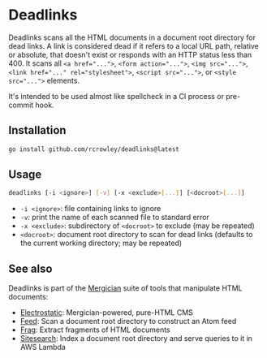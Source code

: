 Deadlinks
=========

Deadlinks scans all the HTML documents in a document root directory for dead links. A link is considered dead if it refers to a local URL path, relative or absolute, that doesn't exist or responds with an HTTP status less than 400. It scans all `<a href="...">`, `<form action="...">`, `<img src="...">`, `<link href="..." rel="stylesheet">`, `<script src="...">`, or `<style src="...">` elements.

It's intended to be used almost like spellcheck in a CI process or pre-commit hook.

Installation
------------

```sh
go install github.com/rcrowley/deadlinks@latest
```

Usage
-----

```sh
deadlinks [-i <ignore>] [-v] [-x <exclude>[...]] [<docroot>[...]]
```

* `-i <ignore>`: file containing links to ignore
* `-v`: print the name of each scanned file to standard error
* `-x <exclude>`: subdirectory of `<docroot>` to exclude (may be repeated)
* `<docroot>`: document root directory to scan for dead links (defaults to the current working directory; may be repeated)

See also
--------

Deadlinks is part of the [Mergician](https://github.com/rcrowley/mergician) suite of tools that manipulate HTML documents:

* [Electrostatic](https://github.com/rcrowley/electrostatic): Mergician-powered, pure-HTML CMS
* [Feed](https://github.com/rcrowley/feed): Scan a document root directory to construct an Atom feed
* [Frag](https://github.com/rcrowley/frag): Extract fragments of HTML documents
* [Sitesearch](https://github.com/rcrowley/sitesearch): Index a document root directory and serve queries to it in AWS Lambda
